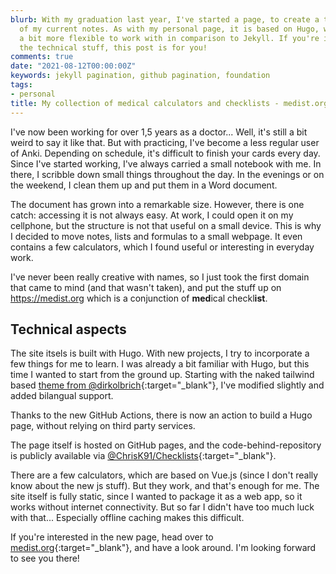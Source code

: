 ```yaml
---
blurb: With my graduation last year, I've started a page, to create a tidied collection
  of my current notes. As with my personal page, it is based on Hugo, which I find
  a bit more flexible to work with in comparison to Jekyll. If you're interested in
  the technical stuff, this post is for you!
comments: true
date: "2021-08-12T00:00:00Z"
keywords: jekyll pagination, github pagination, foundation
tags:
- personal
title: My collection of medical calculators and checklists - medist.org
---
```


I've now been working for over 1,5 years as a doctor... Well, it's still a bit weird to say it like that. But with practicing, I've become a less regular user of Anki. Depending on schedule, it's difficult to finish your cards every day. Since I've started working, I've always carried a small notebook with me. In there, I scribble down small things throughout the day. In the evenings or on the weekend, I clean them up and put them in a Word document.

The document has grown into a remarkable size. However, there is one catch: accessing it is not always easy. At work, I could open it on my cellphone, but the structure is not that useful on a small device. This is why I decided to move notes, lists and formulas to a small webpage. It even contains a few calculators, which I found useful or interesting in everyday work.

I've never been really creative with names, so I just took the first domain that came to mind (and that wasn't taken), and put the stuff up on https://medist.org which is a conjunction of **med**ical checkl**ist**.

## Technical aspects

The site itsels is built with Hugo. With new projects, I try to incorporate a few things for me to learn. I was already a bit familiar with Hugo, but this time I wanted to start from the ground up. Starting with the naked tailwind based [theme from @dirkolbrich](https://github.com/dirkolbrich/hugo-theme-tailwindcss-starter){:target="_blank"}, I've modified slightly and added bilangual support.

Thanks to the new GitHub Actions, there is now an action to build a Hugo page, without relying on third party services.

The page itself is hosted on GitHub pages, and the code-behind-repository is publicly available via [@ChrisK91/Checklists](https://github.com/chrisk91/checklists){:target="_blank"}.

There are a few calculators, which are based on Vue.js (since I don't really know about the new js stuff). But they work, and that's enough for me. The site itself is fully static, since I wanted to package it as a web app, so it works without internet connectivity. But so far I didn't have too much luck with that... Especially offline caching makes this difficult.

If you're interested in the new page, head over to [medist.org](https://medist.org){:target="_blank"}, and have a look around. I'm looking forward to see you there!
